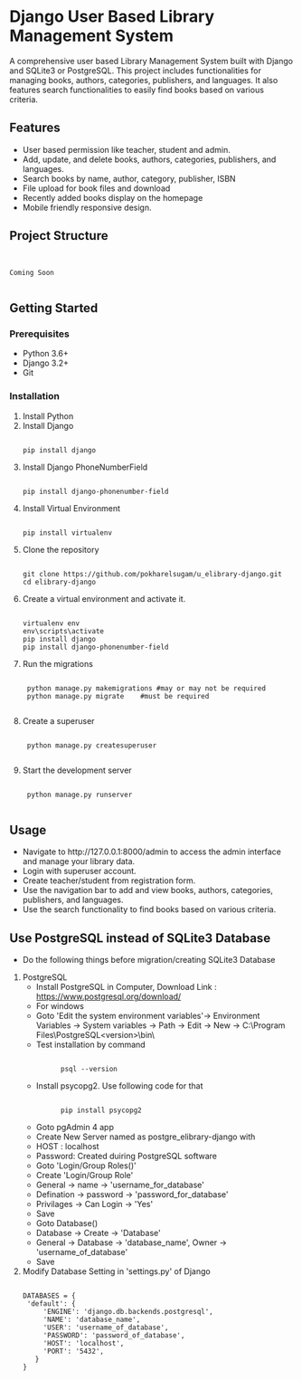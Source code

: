 # Django User Based Library Management System

A comprehensive user based Library Management System built with Django and SQLite3 or PostgreSQL. This project includes functionalities for managing books, authors, categories, publishers, and languages. It also features search functionalities to easily find books based on various criteria.

## Features

- User based permission like teacher, student and admin.
- Add, update, and delete books, authors, categories, publishers, and languages.
- Search books by name, author, category, publisher, ISBN
- File upload for book files and download
- Recently added books display on the homepage
- Mobile friendly responsive design.

## Project Structure


<pre><code>

Coming Soon
      
</code></pre>
## Getting Started

### Prerequisites

- Python 3.6+
- Django 3.2+
- Git

### Installation

1. Install Python
2. Install Django
   <pre><code>
   pip install django
   </code></pre>
3. Install Django PhoneNumberField
   <pre><code>
   pip install django-phonenumber-field
   </code></pre>   
4. Install Virtual Environment
   <pre><code>
   pip install virtualenv
   </code></pre>   
5. Clone the repository
   <pre><code>
   git clone https://github.com/pokharelsugam/u_elibrary-django.git
   cd elibrary-django
   </code></pre>
6. Create a virtual environment and activate it.
   <pre><code>
   virtualenv env
   env\scripts\activate
   pip install django
   pip install django-phonenumber-field
   </code></pre>
7. Run the migrations
    <pre><code>
    python manage.py makemigrations #may or may not be required
    python manage.py migrate	#must be required
    </code></pre>
8. Create a superuser
    <pre><code>
    python manage.py createsuperuser
    </code></pre>
9. Start the development server
    <pre><code>
    python manage.py runserver
    </code></pre>

## Usage
<ul>
<li>Navigate to http://127.0.0.1:8000/admin to access the admin interface and manage your library data.</li>
<li>Login with superuser account.</li>
<li>Create teacher/student from registration form.</li>
<li>Use the navigation bar to add and view books, authors, categories, publishers, and languages.</li>
<li>Use the search functionality to find books based on various criteria.</li>
</ul>

## Use PostgreSQL instead of SQLite3 Database
- Do the following things before migration/creating SQLite3 Database
1. PostgreSQL
   - Install PostgreSQL in Computer, Download Link : https://www.postgresql.org/download/
   - For windows
   - Goto 'Edit the system environment variables'→ Environment Variables → System variables → Path → Edit → New → C:\Program Files\PostgreSQL\<version>\bin\ 
   - Test installation by command
     <pre><code>
           psql --version
     </code></pre> 
   - Install psycopg2. Use following code for that
     <pre><code>
           pip install psycopg2
     </code></pre>
   - Goto pgAdmin 4 app
   - Create New Server named as postgre_elibrary-django with
   - HOST : localhost
   - Password: Created duiring PostgreSQL software
   - Goto 'Login/Group Roles()'
   - Create 'Login/Group Role'
   - General → name → 'username_for_database'
   - Defination → password → 'password_for_database'
   - Privilages → Can Login → 'Yes'
   - Save
   - Goto Database()
   - Database → Create → 'Database'
   - General → Database → 'database_name', Owner → 'username_of_database'
   - Save
2. Modify Database Setting in 'settings.py' of Django
   <pre><code>
   DATABASES = {
    'default': {
        'ENGINE': 'django.db.backends.postgresql',
        'NAME': 'database_name',
        'USER': 'username_of_database',
        'PASSWORD': 'password_of_database',
        'HOST': 'localhost',
        'PORT': '5432', 
      }
   }
   </code></pre>

